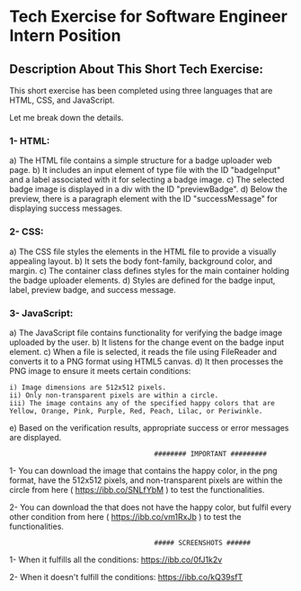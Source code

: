 
# Tech Exercise for Software Engineer Intern Position

## Description About This Short Tech Exercise:

This short exercise has been completed using three languages that are HTML, CSS, and JavaScript.

Let me break down the details.

### 1- HTML:

a) The HTML file contains a simple structure for a badge uploader web page.
b) It includes an input element of type file with the ID "badgeInput" and a label associated with it for selecting a badge image.
c) The selected badge image is displayed in a div with the ID "previewBadge".
d) Below the preview, there is a paragraph element with the ID "successMessage" for displaying success messages.

### 2- CSS:

a) The CSS file styles the elements in the HTML file to provide a visually appealing layout.
b) It sets the body font-family, background color, and margin.
c) The container class defines styles for the main container holding the badge uploader elements.
d) Styles are defined for the badge input, label, preview badge, and success message.

### 3- JavaScript:

a) The JavaScript file contains functionality for verifying the badge image uploaded by the user.
b) It listens for the change event on the badge input element.
c) When a file is selected, it reads the file using FileReader and converts it to a PNG format using HTML5 canvas.
d) It then processes the PNG image to ensure it meets certain conditions:
    
    i) Image dimensions are 512x512 pixels.
    ii) Only non-transparent pixels are within a circle.
    iii) The image contains any of the specified happy colors that are Yellow, Orange, Pink, Purple, Red, Peach, Lilac, or Periwinkle.

e) Based on the verification results, appropriate success or error messages are displayed.

                                    
                                        ######## IMPORTANT #########

1- You can download the image that contains the happy color, in the png format, have the 512x512 pixels, and non-transparent pixels are within the circle from here ( https://ibb.co/SNLfYbM ) to test the functionalities.

2- You can download the that does not have the happy color, but fulfil every other condition from here ( https://ibb.co/vm1RxJb ) to test the functionalities.

                                        ##### SCREENSHOTS ######

1- When it fulfills all the conditions: https://ibb.co/0fJ1k2v

2- When it doesn't fulfill the conditions: https://ibb.co/kQ39sfT
